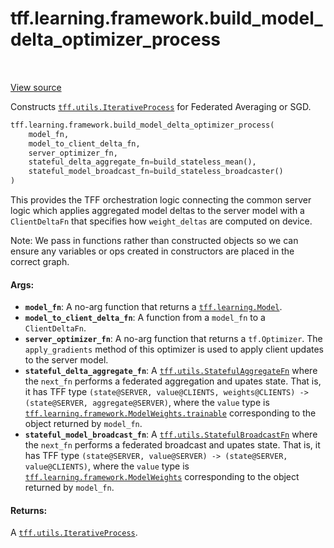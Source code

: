 <div itemscope itemtype="http://developers.google.com/ReferenceObject">
<meta itemprop="name" content="tff.learning.framework.build_model_delta_optimizer_process" />
<meta itemprop="path" content="Stable" />
</div>

# tff.learning.framework.build_model_delta_optimizer_process

<table class="tfo-notebook-buttons tfo-api" align="left">
</table>

<a target="_blank" href="http://github.com/tensorflow/federated/tree/master/tensorflow_federated/python/learning/framework/optimizer_utils.py">View
source</a>

Constructs
<a href="../../../tff/utils/IterativeProcess.md"><code>tff.utils.IterativeProcess</code></a>
for Federated Averaging or SGD.

```python
tff.learning.framework.build_model_delta_optimizer_process(
    model_fn,
    model_to_client_delta_fn,
    server_optimizer_fn,
    stateful_delta_aggregate_fn=build_stateless_mean(),
    stateful_model_broadcast_fn=build_stateless_broadcaster()
)
```

<!-- Placeholder for "Used in" -->

This provides the TFF orchestration logic connecting the common server logic
which applies aggregated model deltas to the server model with a `ClientDeltaFn`
that specifies how `weight_deltas` are computed on device.

Note: We pass in functions rather than constructed objects so we can ensure any
variables or ops created in constructors are placed in the correct graph.

#### Args:

*   <b>`model_fn`</b>: A no-arg function that returns a
    <a href="../../../tff/learning/Model.md"><code>tff.learning.Model</code></a>.
*   <b>`model_to_client_delta_fn`</b>: A function from a `model_fn` to a
    `ClientDeltaFn`.
*   <b>`server_optimizer_fn`</b>: A no-arg function that returns a
    `tf.Optimizer`. The `apply_gradients` method of this optimizer is used to
    apply client updates to the server model.
*   <b>`stateful_delta_aggregate_fn`</b>: A
    <a href="../../../tff/utils/StatefulAggregateFn.md"><code>tff.utils.StatefulAggregateFn</code></a>
    where the `next_fn` performs a federated aggregation and upates state. That
    is, it has TFF type `(state@SERVER, value@CLIENTS, weights@CLIENTS) ->
    (state@SERVER, aggregate@SERVER)`, where the `value` type is
    <a href="../../../tff/learning/framework/ModelWeights.md#trainable"><code>tff.learning.framework.ModelWeights.trainable</code></a>
    corresponding to the object returned by `model_fn`.
*   <b>`stateful_model_broadcast_fn`</b>: A
    <a href="../../../tff/utils/StatefulBroadcastFn.md"><code>tff.utils.StatefulBroadcastFn</code></a>
    where the `next_fn` performs a federated broadcast and upates state. That
    is, it has TFF type `(state@SERVER, value@SERVER) -> (state@SERVER,
    value@CLIENTS)`, where the `value` type is
    <a href="../../../tff/learning/framework/ModelWeights.md"><code>tff.learning.framework.ModelWeights</code></a>
    corresponding to the object returned by `model_fn`.

#### Returns:

A
<a href="../../../tff/utils/IterativeProcess.md"><code>tff.utils.IterativeProcess</code></a>.
